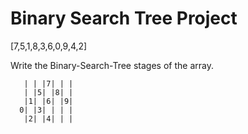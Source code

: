# Binary Search Tree Project

[7,5,1,8,3,6,0,9,4,2]

Write the Binary-Search-Tree stages of the array.


       | | |7| | |
       | |5| |8| |
       |1| |6| |9|
      0| |3| | | |
       |2| |4| | |            
              
